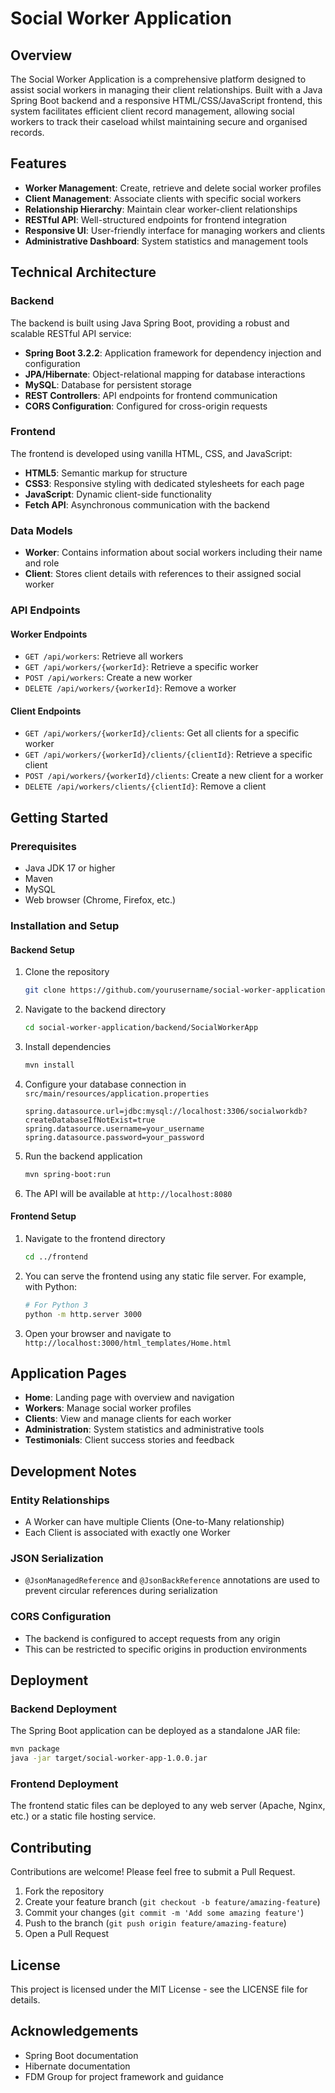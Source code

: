 # Social Worker Application

## Overview
The Social Worker Application is a comprehensive platform designed to assist social workers in managing their client relationships. Built with a Java Spring Boot backend and a responsive HTML/CSS/JavaScript frontend, this system facilitates efficient client record management, allowing social workers to track their caseload whilst maintaining secure and organised records.

## Features
- **Worker Management**: Create, retrieve and delete social worker profiles
- **Client Management**: Associate clients with specific social workers
- **Relationship Hierarchy**: Maintain clear worker-client relationships
- **RESTful API**: Well-structured endpoints for frontend integration
- **Responsive UI**: User-friendly interface for managing workers and clients
- **Administrative Dashboard**: System statistics and management tools

## Technical Architecture

### Backend
The backend is built using Java Spring Boot, providing a robust and scalable RESTful API service:

- **Spring Boot 3.2.2**: Application framework for dependency injection and configuration
- **JPA/Hibernate**: Object-relational mapping for database interactions
- **MySQL**: Database for persistent storage
- **REST Controllers**: API endpoints for frontend communication
- **CORS Configuration**: Configured for cross-origin requests

### Frontend
The frontend is developed using vanilla HTML, CSS, and JavaScript:

- **HTML5**: Semantic markup for structure
- **CSS3**: Responsive styling with dedicated stylesheets for each page
- **JavaScript**: Dynamic client-side functionality
- **Fetch API**: Asynchronous communication with the backend

### Data Models
- **Worker**: Contains information about social workers including their name and role
- **Client**: Stores client details with references to their assigned social worker

### API Endpoints

#### Worker Endpoints
- `GET /api/workers`: Retrieve all workers
- `GET /api/workers/{workerId}`: Retrieve a specific worker
- `POST /api/workers`: Create a new worker
- `DELETE /api/workers/{workerId}`: Remove a worker

#### Client Endpoints
- `GET /api/workers/{workerId}/clients`: Get all clients for a specific worker
- `GET /api/workers/{workerId}/clients/{clientId}`: Retrieve a specific client
- `POST /api/workers/{workerId}/clients`: Create a new client for a worker
- `DELETE /api/workers/clients/{clientId}`: Remove a client

## Getting Started

### Prerequisites
- Java JDK 17 or higher
- Maven
- MySQL
- Web browser (Chrome, Firefox, etc.)

### Installation and Setup

#### Backend Setup
1. Clone the repository
   ```bash
   git clone https://github.com/yourusername/social-worker-application.git
   ```

2. Navigate to the backend directory
   ```bash
   cd social-worker-application/backend/SocialWorkerApp
   ```

3. Install dependencies
   ```bash
   mvn install
   ```

4. Configure your database connection in `src/main/resources/application.properties`
   ```properties
   spring.datasource.url=jdbc:mysql://localhost:3306/socialworkdb?createDatabaseIfNotExist=true
   spring.datasource.username=your_username
   spring.datasource.password=your_password
   ```

5. Run the backend application
   ```bash
   mvn spring-boot:run
   ```

6. The API will be available at `http://localhost:8080`

#### Frontend Setup
1. Navigate to the frontend directory
   ```bash
   cd ../frontend
   ```

2. You can serve the frontend using any static file server. For example, with Python:
   ```bash
   # For Python 3
   python -m http.server 3000
   ```

3. Open your browser and navigate to `http://localhost:3000/html_templates/Home.html`

## Application Pages

- **Home**: Landing page with overview and navigation
- **Workers**: Manage social worker profiles
- **Clients**: View and manage clients for each worker
- **Administration**: System statistics and administrative tools
- **Testimonials**: Client success stories and feedback

## Development Notes

### Entity Relationships
- A Worker can have multiple Clients (One-to-Many relationship)
- Each Client is associated with exactly one Worker

### JSON Serialization
- `@JsonManagedReference` and `@JsonBackReference` annotations are used to prevent circular references during serialization

### CORS Configuration
- The backend is configured to accept requests from any origin
- This can be restricted to specific origins in production environments

## Deployment

### Backend Deployment
The Spring Boot application can be deployed as a standalone JAR file:

```bash
mvn package
java -jar target/social-worker-app-1.0.0.jar
```

### Frontend Deployment
The frontend static files can be deployed to any web server (Apache, Nginx, etc.) or a static file hosting service.

## Contributing
Contributions are welcome! Please feel free to submit a Pull Request.

1. Fork the repository
2. Create your feature branch (`git checkout -b feature/amazing-feature`)
3. Commit your changes (`git commit -m 'Add some amazing feature'`)
4. Push to the branch (`git push origin feature/amazing-feature`)
5. Open a Pull Request

## License
This project is licensed under the MIT License - see the LICENSE file for details.

## Acknowledgements
- Spring Boot documentation
- Hibernate documentation
- FDM Group for project framework and guidance
